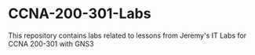 # CCNA-200-301-Labs
This repository contains labs related to lessons from Jeremy's IT Labs for CCNA 200-301 with GNS3

